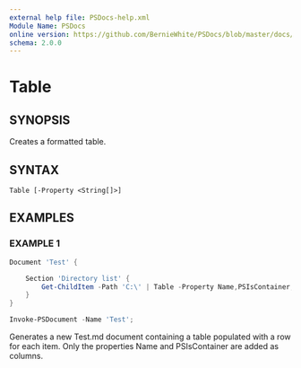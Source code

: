 ```yaml
---
external help file: PSDocs-help.xml
Module Name: PSDocs
online version: https://github.com/BernieWhite/PSDocs/blob/master/docs/keywords/PSDocs/en-US/Table.md
schema: 2.0.0
---
```


# Table

## SYNOPSIS

Creates a formatted table.

## SYNTAX

```text
Table [-Property <String[]>]
```

## EXAMPLES

### EXAMPLE 1

```powershell
Document 'Test' {

    Section 'Directory list' {
        Get-ChildItem -Path 'C:\' | Table -Property Name,PSIsContainer;
    }
}

Invoke-PSDocument -Name 'Test';
```

Generates a new Test.md document containing a table populated with a row for each item. Only the properties Name and PSIsContainer are added as columns.